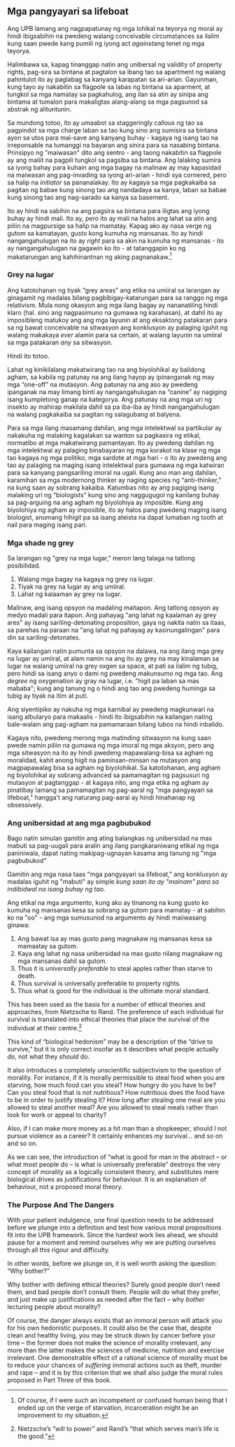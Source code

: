 ## Mga pangyayari sa lifeboat

Ang UPB lamang ang nagpapatunay ng mga lohikal na teyorya ng moral ay hindi ibigsabihin na pwedeng walang conceivable circumstances sa ilalim kung saan pwede kang pumili ng iyong act *against*ang tenet ng mga teyorya.

Halimbawa sa, kapag tinanggap natin ang unibersal ng validity of property rights, pag-sira sa bintana at pagtalon sa ibang tao sa apartment ng walang pahintulot ito ay paglabag sa kanyang karapatan sa ari-arian. Gayunman, kung tayo ay nakabitin sa flagpole sa labas ng bintana sa aparment, at tungkol sa mga namatay sa pagkahulog, ang ilan sa atin ay sinipa ang bintama at tumalon para makaligtas alang-alang sa mga pagsunod sa abstrak ng alituntunin.

Sa mundong totoo, ito ay umaabot sa staggeringly callous ng tao sa pagpindot sa mga charge laban sa tao kung sino ang sumisira sa bintana ayon sa utos para mai-save ang kanyang buhay - kagaya ng isang tao na irreponsable na tumanggi na bayaran ang sinira para sa nasabing bintana. Prinsipyo ng "maiwasan" dito ang sentro - ang taong nakabitin sa flagpole ay ang maliit na pagpili tungkol sa pagsiba sa bintana. Ang lalaking sumira sa iyong bahay para kuhain ang mga bagay na malinaw ay may kapasidad na maiwasan ang pag-invading sa iyong ari-arian - hindi sya cornered, pero sa halip na *initiator* sa pananalakay. Ito ay kagaya sa mga pagkakaiba sa pagitan ng babae kung sinong tao ang nandadaya sa kanya, laban sa babae kung sinong tao ang nag-sarado sa kanya sa basement.

Ito ay hindi na sabihin na ang pagsira sa bintana para iligtas ang iyong buhay ay hindi mali. Ito ay, pero ito ay mali na halos ang lahat sa atin ang piliin na magpursige sa halip na mamatay. Kapag ako ay nasa verge ng gutom sa kamatayan, gusto kong kumuha ng mansanas. Ito ay hindi nangangahulugan na ito ay *right* para sa akin na kumuha ng mansanas - ito ay nangangahulugan na gagawin ko ito - at tatanggapin ko ng makatarungan ang kahihinantnan ng aking pagnanakaw.[^10]

### Grey na lugar

Ang katotohanan ng tiyak “grey areas” ang etika na umiiral sa larangan ay ginagamit ng madalas bilang pagbibigay-katarungan para sa ranggo ng mga relativism. Mula nong okasyon ang mga ilang bagay ay nananatiling hindi klaro (hal. sino ang nagpasimuno na gumawa ng karahasan), at dahil ito ay imposibleng matukoy ang ang mga layunin at ang eksaktong patakaran para sa ng bawat conceivable na sitwasyon ang konklusyon ay palaging iguhit ng walang makakaya *ever* alamin para sa certain, at walang layunin na umiiral sa mga patakaran *any* sa sitwasyon.

Hindi ito totoo.

Lahat ng kinikilalang makatwirang tao na ang biyolohikal ay balidong agham, sa kabila ng patunay na ang ilang hayop ay ipinanganak ng may mga “one-off” na mutasyon. Ang patunay na ang aso ay pwedeng ipanganak na may limang binti ay nangangahulugan na “canine” ay nagiging isang kumpletong ganap na kategorya. Ang patunay na ang mga uri ng insekto ay mahirap makilala dahil sa pa iba-iba ay hindi nangangahulugan na walang pagkakaiba sa pagitan ng salagubang at balyena.

Para sa mga ilang masamang dahilan, ang mga intelektwal sa partikular ay nakakuha ng malaking kagalakan sa wanton sa pagkasira ng etikal, normatibo at mga makatwirang pamantayan. Ito ay pwedeng dahilan ng mga intelektwal ay palaging binabayaran ng mga korakot na klase ng mga tao kagaya ng mga politiko, mga sardote at mga hari - o ito ay pwedeng ang tao ay palaging na maging isang intelektwal para gumawa ng mga katwiran para sa kanyang pangsariling imoral na ugali. Kung ano man ang dahilan, karamihan sa mga modernong thinker ay naging species ng “anti-thinker,” na kung saan ay sobrang kakaiba. Katumbas nito ay ang pagiging isang malaking uri ng “biologists” kung sino ang naggugugol ng kanilang buhay sa pag-arguing na ang agham ng biyolohiya ay imposible. Kung ang biyolohiya ng agham ay imposible, ito ay halos pang pwedeng maging isang biologist, anumang hihigit pa sa isang ateista na dapat lumaban ng tooth at nail para maging isang pari.

### Mga shade ng grey

Sa larangan ng "grey na mga lugar," meron lang talaga na tatlong posibilidad.

1. Walang mga bagay na kagaya ng grey na lugar.
2. Tiyak na grey na lugar ay ang umiiral.
3. Lahat ng kalaaman ay grey na lugar.

Malinaw, ang isang opsyon na madaling maitapon. Ang tatlong opsyon ay medyo madali para itapon. Ang pahayag "ang lahat ng kaalaman ay grey ares" ay isang sariling-detonating proposition, gaya ng nakita natin sa itaas, sa parehas na paraan na "ang lahat ng pahayag ay kasinungalingan" para din sa sariling-detonates.

Kaya kailangan natin pumunta sa opsyon na dalawa, na ang ilang mga grey na lugar ay umiiral, at alam namin na ang ito ay grey na may kinalaman sa lugar na walang umiiral na grey oxgen sa space, at pati sa ilalim ng tubig, pero hindi sa isang anyo o dami ng pwedeng makunsumo ng mga tao. Ang *degree* ng oxygenation ay gray na lugar, i.e. "higit pa laban sa mas mababa"; kung ang tanung ng o hindi ang tao ang pwedeng huminga sa tubig ay tiyak na itim at puti.

Ang siyentipiko ay nakuha ng mga karnibal ay pwedeng magkunwari na isang albularyo para makaalis - hindi ito ibigsabihin na kailangan nating bale-walain ang pag-agham na pamamaraan bilang lubos na hindi inbalido.

Kagaya nito, pwedeng merong mga matinding sitwasyon na kung saan pwede namin piliin na gumawa ng mga imoral ng mga aksyon, pero ang mga sitwasyon na ito ay hindi pwedeng mapawalang-bisa sa agham ng moralidad, kahit anong higit na paminsan-minsan na mutasyon ang magpapawalag bisa sa agham ng biyolohikal. Sa katotohanan, ang agham ng biyolohikal ay sobrang advanced sa pamamagitan ng pagsusuri ng mutasyon at pagtanggap - at kagaya nito, ang mga etika ng agham ay pinatibay lamang sa pamamagitan ng pag-aaral ng "mga pangyayari sa lifeboat," hangga't ang naturang pag-aaral ay hindi hinahanap ng obsessively.

### Ang unibersidad at ang mga pagbubukod

Bago natin simulan gamitin ang ating balangkas ng unibersidad na mas mabuti sa pag-uugali para aralin ang ilang pangkaraniwang etikal ng mga paniniwala, dapat nating makipag-ugnayan kasama ang tanung ng "mga pagbubukod"

Gamitin ang mga nasa taas "mga pangyayari sa lifeboat," ang konklusyon ay madalas iguhit ng "mabuti" ay simple *kung saan ito ay "mainam" para sa indibidwal na isang buhay ng tao*.

Ang etikal na mga argumento, kung ako ay tinanong na kung gusto ko kumuha ng mansanas kesa sa sobrang sa gutom para mamatay - at sabihin ko na "oo" - ang mga sumusunod na argumento ay hindi maiiwasang ginawa:

1. Ang bawat isa ay mas gusto pang magnakaw ng mansanas kesa sa mamaatay sa gutom.
2. Kaya ang lahat ng nasa unibersidad na mas gusto nilang magnakaw ng mga mansanas dahil sa gutom.
3. Thus it is *universally preferable* to steal apples rather than starve to death.
4. Thus survival is universally preferable to property rights.
5. Thus what is good for the individual is the ultimate moral standard.

This has been used as the basis for a number of ethical theories and approaches, from Nietzsche to Rand. The preference of each individual for survival is translated into ethical theories that place the survival of the individual at their centre.[^11]

This kind of “biological hedonism” may be a description of the “drive to survive,” but it is only correct insofar as it describes what people actually *do*, not what they *should* do.

It also introduces a completely unscientific subjectivism to the question of morality. For instance, if it is morally permissible to steal food when you are starving, how much food can you steal? How hungry do you have to be? Can you steal food that is not nutritious? How nutritious does the food have to be in order to justify stealing it? How long after stealing one meal are you allowed to steal another meal? Are you allowed to steal meals rather than look for work or appeal to charity?

Also, if I can make more money as a hit man than a shopkeeper, should I not pursue violence as a career? It certainly enhances *my* survival... and so on and so on.

As we can see, the introduction of “what is good for man in the abstract – or what most people do – is what is universally preferable” destroys the very concept of morality as a logically consistent theory, and substitutes mere biological drives as justifications for behaviour. It is an explanation of behaviour, not a proposed moral theory.

### The Purpose And The Dangers

With your patient indulgence, one final question needs to be addressed before we plunge into a definition and test how various moral propositions fit into the UPB framework. Since the hardest work lies ahead, we should pause for a moment and remind ourselves why we are putting ourselves through all this rigour and difficulty.

In other words, before we plunge on, it is well worth asking the question: “Why bother?”

Why bother with defining ethical theories? Surely good people don’t need them, and bad people don’t consult them. People will do what they prefer, and just make up justifications as needed after the fact – why *bother* lecturing people about morality?

Of course, the danger always exists that an immoral person will attack you for his own hedonistic purposes. It could also be the case that, despite clean and healthy living, you may be struck down by cancer before your time – the former does not make the science of morality irrelevant, any more than the latter makes the sciences of medicine, nutrition and exercise irrelevant. One demonstrable effect of a rational science of morality must be to reduce your chances of *suffering* immoral actions such as theft, murder and rape – and it is by this criterion that we shall also judge the moral rules proposed in Part Three of this book.

[^10]: Of course, if I were such an incompetent or confused human being that I ended up on the verge of starvation, incarceration might be an improvement to my situation.

[^11]: Nietzsche’s “will to power” and Rand’s “that which serves man’s life is the good.”